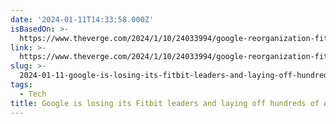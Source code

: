 ```yaml
---
date: '2024-01-11T14:33:58.000Z'
isBasedOn: >-
  https://www.theverge.com/2024/1/10/24033994/google-reorganization-fitbit-park-friedman-ar-layoffs
link: >-
  https://www.theverge.com/2024/1/10/24033994/google-reorganization-fitbit-park-friedman-ar-layoffs
slug: >-
  2024-01-11-google-is-losing-its-fitbit-leaders-and-laying-off-hundreds-of-ar-employees
tags:
  - Tech
title: Google is losing its Fitbit leaders and laying off hundreds of AR employees
---
```


